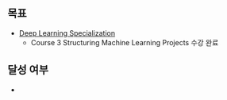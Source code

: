 ## 목표
- [Deep Learning Specialization](https://www.coursera.org/specializations/deep-learning) 
  - Course 3 Structuring Machine Learning Projects 수강 완료

## 달성 여부
- 
